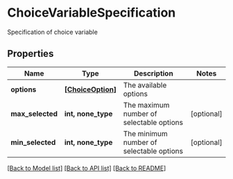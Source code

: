 # ChoiceVariableSpecification

Specification of choice variable

## Properties
Name | Type | Description | Notes
------------ | ------------- | ------------- | -------------
**options** | [**[ChoiceOption]**](ChoiceOption.md) | The available options | 
**max_selected** | **int, none_type** | The maximum number of selectable options | [optional] 
**min_selected** | **int, none_type** | The minimum number of selectable options | [optional] 

[[Back to Model list]](../README.md#documentation-for-models) [[Back to API list]](../README.md#documentation-for-api-endpoints) [[Back to README]](../README.md)


